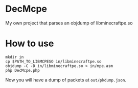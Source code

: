 # DecMcpe
My own project that parses an objdump of libminecraftpe.so

How to use
===
```shell
mkdir in
cp $PATH_TO_LIBMCPESO in/libminecraftpe.so
objdump -C -D in/libminecraftpe.so > in/mpe.asm
php DecMcpe.php
```

Now you will have a dump of packets at `out/pkdump.json`.
